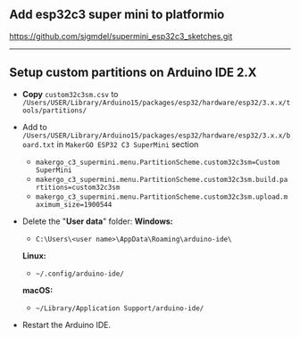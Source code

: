 ## Add esp32c3 super mini to platformio

https://github.com/sigmdel/supermini_esp32c3_sketches.git

---

## Setup custom partitions on Arduino IDE 2.X

* **Copy** `custom32c3sm.csv` to `/Users/USER/Library/Arduino15/packages/esp32/hardware/esp32/3.x.x/tools/partitions/`

* Add to `/Users/USER/Library/Arduino15/packages/esp32/hardware/esp32/3.x.x/board.txt` in `MakerGO ESP32 C3 SuperMini` section

	- ```makergo_c3_supermini.menu.PartitionScheme.custom32c3sm=Custom SuperMini```
	- ```makergo_c3_supermini.menu.PartitionScheme.custom32c3sm.build.partitions=custom32c3sm```
	- ```makergo_c3_supermini.menu.PartitionScheme.custom32c3sm.upload.maximum_size=1900544```

* Delete the "**User data**" folder:
	**Windows:**
    -  ```C:\Users\<user name>\AppData\Roaming\arduino-ide\```

	**Linux:**
    - ```~/.config/arduino-ide/```
    
	**macOS:**
    - ```~/Library/Application Support/arduino-ide/```
            
* Restart the Arduino IDE.
